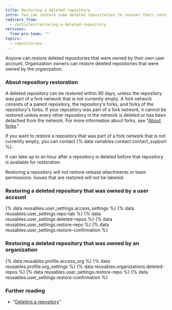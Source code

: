 ```yaml
---
title: Restoring a deleted repository
intro: You can restore some deleted repositories to recover their contents.
redirect_from:
  - /articles/restoring-a-deleted-repository
versions:
  free-pro-team: '*'
topics:
  - repositories
---
```


Anyone can restore deleted repositories that were owned by their own user account. Organization owners can restore deleted repositories that were owned by the organization.

### About repository restoration

A deleted repository can be restored within 90 days, unless the repository was part of a fork network that is not currently empty. A fork network consists of a parent repository, the repository's forks, and forks of the repository's forks. If your repository was part of a fork network, it cannot be restored unless every other repository in the network is deleted or has been detached from the network. For more information about forks, see "[About forks](/articles/about-forks)."

If you want to restore a repository that was part of a fork network that is not currently empty, you can contact {% data variables.contact.contact_support %}.

It can take up to an hour after a repository is deleted before that repository is available for restoration.

Restoring a repository will not restore release attachments or team permissions. Issues that are restored will not be labeled.

### Restoring a deleted repository that was owned by a user account

{% data reusables.user_settings.access_settings %}
{% data reusables.user_settings.repo-tab %}
{% data reusables.user_settings.deleted-repos %}
{% data reusables.user_settings.restore-repo %}
{% data reusables.user_settings.restore-confirmation %}

### Restoring a deleted repository that was owned by an organization


{% data reusables.profile.access_org %}
{% data reusables.profile.org_settings %}
{% data reusables.organizations.deleted-repos %}
{% data reusables.user_settings.restore-repo %}
{% data reusables.user_settings.restore-confirmation %}

### Further reading

- "[Deleting a repository](/articles/deleting-a-repository)"
